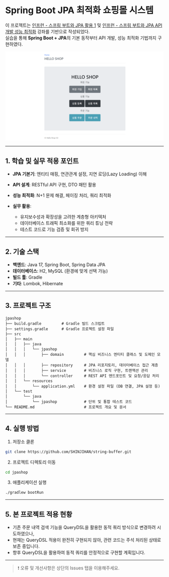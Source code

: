# Spring Boot JPA 최적화 쇼핑몰 시스템

이 프로젝트는 [인프런 - 스프링 부트와 JPA 활용 1](https://www.inflearn.com/ko/course/%EC%8A%A4%ED%94%84%EB%A7%81%EB%B6%80%ED%8A%B8-JPA-%ED%99%9C%EC%9A%A9-1) 및 [인프런 - 스프링 부트와 JPA API 개발 성능 최적화](https://www.inflearn.com/ko/course/%EC%8A%A4%ED%94%84%EB%A7%81%EB%B6%80%ED%8A%B8-JPA-API%EA%B0%9C%EB%B0%9C-%EC%84%B1%EB%8A%A5%EC%B5%9C%EC%A0%81%ED%99%94) 강좌를 기반으로 작성되었다.<br>
실습을 통해 **Spring Boot + JPA**의 기본 동작부터 API 개발, 성능 최적화 기법까지 구현하였다.

![웹사이트 첫 페이지 - 스프링 부트 JPA 쇼핑몰](./images/jpashop_mainpage.png)

---

## 1. 학습 및 실무 적용 포인트

* **JPA 기본기**: 엔티티 매핑, 연관관계 설정, 지연 로딩(Lazy Loading) 이해
* **API 설계**: RESTful API 구현, DTO 패턴 활용
* **성능 최적화**: N+1 문제 해결, 페이징 처리, 쿼리 최적화
* **실무 활용**:

  * 유지보수성과 확장성을 고려한 계층형 아키텍처
  * 데이터베이스 트래픽 최소화를 위한 쿼리 튜닝 전략
  * 테스트 코드로 기능 검증 및 회귀 방지

---

## 2. 기술 스택

* **백엔드**: Java 17, Spring Boot, Spring Data JPA
* **데이터베이스**: H2, MySQL (환경에 맞게 선택 가능)
* **빌드 툴**: Gradle
* **기타**: Lombok, Hibernate

---

## 3. 프로젝트 구조

```plaintext
jpashop
├── build.gradle         # Gradle 빌드 스크립트
├── settings.gradle      # Gradle 프로젝트 설정 파일
├── src
│   ├── main
│   │   ├── java
│   │   │   └── jpashop
│   │   │       ├── domain         # 핵심 비즈니스 엔티티 클래스 및 도메인 모델
│   │   │       ├── repository     # JPA 리포지토리, 데이터베이스 접근 계층
│   │   │       ├── service        # 비즈니스 로직 구현, 트랜잭션 관리
│   │   │       └── controller     # REST API 엔드포인트 및 요청/응답 처리
│   │   └── resources
│   │       └── application.yml    # 환경 설정 파일 (DB 연결, JPA 설정 등)
│   └── test
│       └── java
│           └── jpashop            # 단위 및 통합 테스트 코드
└── README.md                      # 프로젝트 개요 및 문서
```

---

## 4. 실행 방법

1. 저장소 클론

```bash
git clone https://github.com/SHINJIHAN/string-buffer.git
```

2. 프로젝트 디렉토리 이동

```bash
cd jpashop
```

3. 애플리케이션 실행

```bash
./gradlew bootRun
```

---
## 5. 본 프로젝트 적용 현황

* 기존 주문 내역 검색 기능을 QueryDSL을 활용한 동적 쿼리 방식으로 변경하려 시도하였으나,
* 현재는 QueryDSL 적용이 완전히 구현되지 않아, 관련 코드는 주석 처리된 상태로 보존 중입니다.
* 향후 QueryDSL을 활용하여 동적 쿼리를 안정적으로 구현할 계획입니다.

---
>❗ 오류 및 개선사항은 상단의 Issues 탭을 이용해주세요.
